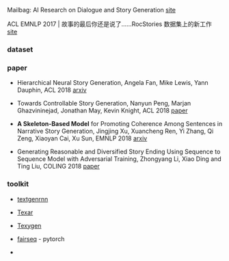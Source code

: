 Mailbag: AI Research on Dialogue and Story Generation [site](https://emshort.blog/2018/10/16/mailbag-ai-research-on-dialogue-and-story-generation/) 

ACL EMNLP 2017 | 故事的最后你还是说了……RocStories 数据集上的新工作 [site](https://mp.weixin.qq.com/s/iWId6u-Ltb_jLrbbvrNsZQ) 



### dataset

### paper

+ Hierarchical Neural Story Generation, Angela Fan, Mike Lewis, Yann Dauphin, ACL 2018 [arxiv](https://arxiv.org/abs/1805.04833) 

+ Towards Controllable Story Generation, Nanyun Peng, Marjan Ghazvininejad, Jonathan May, Kevin Knight, ACL 2018 [paper](http://aclweb.org/anthology/W18-1505) 

+ **A Skeleton-Based Model** for Promoting Coherence Among Sentences in Narrative Story Generation, Jingjing Xu, Xuancheng Ren, Yi Zhang, Qi Zeng, Xiaoyan Cai, Xu Sun, EMNLP 2018 [arxiv](https://arxiv.org/abs/1808.06945) 

+ Generating Reasonable and Diversified Story Ending Using Sequence to Sequence Model with Adversarial Training, Zhongyang Li, Xiao Ding and Ting Liu, COLING 2018 [paper](http://ir.hit.edu.cn/~zyli/papers/coling2018.pdf) 

### toolkit

+ [textgenrnn](https://github.com/minimaxir/textgenrnn) 

+ [Texar](https://github.com/asyml/texar) 

+ [Texygen](https://github.com/geek-ai/Texygen) 

  

+ [fairseq](https://github.com/pytorch/fairseq) - pytorch

+ 

